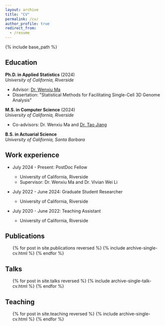 ```yaml
---
layout: archive
title: "CV"
permalink: /cv/
author_profile: true
redirect_from:
  - /resume
---
```


{% include base_path %}

Education
------
**Ph.D. in Applied Statistics** (2024)  
*University of California, Riverside*  
- Advisor: [Dr. Wenxiu Ma](https://faculty.ucr.edu/~wenxiu/)  
- Dissertation: "Statistical Methods for Facilitating Single-Cell 3D Genome Analysis"  

**M.S. in Computer Science** (2024)  
*University of California, Riverside*  
- Co-advisors: Dr. Wenxiu Ma and [Dr. Tao Jiang](http://www.cs.ucr.edu/~jiang/)

**B.S. in Actuarial Science**  
*University of California, Santa Barbara*  
 
Work experience
------
* July 2024 - Present: PostDoc Fellow
  * University of California, Riverside
  * Supervisor: Dr. Wenxiu Ma and Dr. Vivian Wei Li

* July 2022 - June 2024: Graduate Student Researcher
  * University of California, Riverside

* July 2020 - June 2022: Teaching Assistant
  * University of California, Riverside
  
Publications
------
  <ul>{% for post in site.publications reversed %}
    {% include archive-single-cv.html %}
  {% endfor %}</ul>
  
Talks
------
  <ul>{% for post in site.talks reversed %}
    {% include archive-single-talk-cv.html  %}
  {% endfor %}</ul>
  
Teaching
------
  <ul>{% for post in site.teaching reversed %}
    {% include archive-single-cv.html %}
  {% endfor %}</ul>
  
